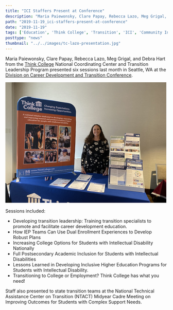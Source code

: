 ```yaml
---
title: "ICI Staffers Present at Conference"
description: "Maria Paiewonsky, Clare Papay, Rebecca Lazo, Meg Grigal, and Debra Hart from the Think College National Coordinating Center and Transition Leadership Program presented six sessions last month in Seattle, WA at the Division on Career Development and Transition Conference."
path: "2019-11-19_ici-staffers-present-at-conference"
date: "2019-11-19"
tags: ['Education', 'Think College', 'Transition', 'ICI', 'Community Inclusion']
posttype: "news"
thumbnail: "../../images/tc-lazo-presentation.jpg"
---
```


Maria Paiewonsky, Clare Papay, Rebecca Lazo, Meg Grigal, and Debra Hart from the [Think College](https://thinkcollege.net/) National Coordinating Center and Transition Leadership Program presented six sessions last month in Seattle, WA at the [Division on Career Development and Transition Conference](https://community.cec.sped.org/dcdt/dcdt-conferences/dcdt-2017).

![Rebecca Lazo at the Division on Career Development and Transition Conference](../../images/tc-lazo-presentation.jpg)


Sessions included:

* Developing transition leadership: Training transition specialists to promote and facilitate career development education.
* How IEP Teams Can Use Dual Enrollment Experiences to Develop Robust Plans
* Increasing College Options for Students with Intellectual Disability Nationally
* Full Postsecondary Academic Inclusion for Students with Intellectual Disabilities
* Lessons Learned in Developing Inclusive Higher Education Programs for Students with Intellectual Disability.
* Transitioning to College or Employment? Think College has what you need!

Staff also presented to state transition teams at the National Technical Assistance Center on Transition (NTACT) Midyear Cadre Meeting on Improving Outcomes for Students with Complex Support Needs.

